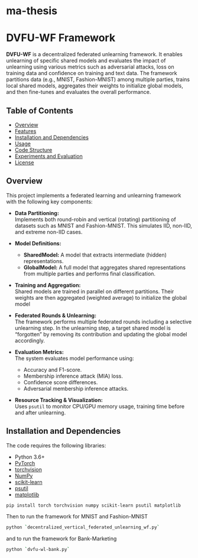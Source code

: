 # ma-thesis
# DVFU-WF Framework

**DVFU-WF** is a decentralized federated unlearning framework. It enables unlearning of specific shared models and evaluates the impact of unlearning using various metrics such as adversarial attacks, loss on training data and confidence on training and text data. 
The framework partitions data (e.g., MNIST, Fashion-MNIST) among multiple parties, trains local shared models, aggregates their weights to initialize global models, and then fine-tunes and evaluates the overall performance.

## Table of Contents

- [Overview](#overview)
- [Features](#features)
- [Installation and Dependencies](#installation-and-dependencies)
- [Usage](#usage)
- [Code Structure](#code-structure)
- [Experiments and Evaluation](#experiments-and-evaluation)
- [License](#license)

## Overview

This project implements a federated learning and unlearning framework with the following key components:

- **Data Partitioning:**  
  Implements both round-robin and vertical (rotating) partitioning of datasets such as MNIST and Fashion-MNIST. This simulates IID, non-IID, and extreme non-IID cases.

- **Model Definitions:**  
    - **SharedModel:** A model that extracts intermediate (hidden) representations.
    - **GlobalModel:** A full model that aggregates shared representations from multiple parties and performs final classification.

- **Training and Aggregation:**  
  Shared models are trained in parallel on different partitions. Their weights are then aggregated (weighted average) to initialize the global model

- **Federated Rounds & Unlearning:**  
  The framework performs multiple federated rounds including a selective unlearning step. In the unlearning step, a target shared model is “forgotten” by removing its contribution and updating the global model accordingly.

- **Evaluation Metrics:**  
  The system evaluates model performance using:
    - Accuracy and F1-score.
    - Membership inference attack (MIA) loss.
    - Confidence score differences.
    - Adversarial membership inference attacks.

- **Resource Tracking & Visualization:**  
  Uses `psutil` to monitor CPU/GPU memory usage, training time before and after unlearning.

## Installation and Dependencies

The code requires the following libraries:

- Python 3.6+
- [PyTorch](https://pytorch.org/)
- [torchvision](https://pytorch.org/vision/stable/index.html)
- [NumPy](https://numpy.org/)
- [scikit-learn](https://scikit-learn.org/)
- [psutil](https://github.com/giampaolo/psutil)
- [matplotlib](https://matplotlib.org/)



```bash 
pip install torch torchvision numpy scikit-learn psutil matplotlib
```
Then to run the framework for MNIST and Fashion-MNIST
```bash
python `decentralized_vertical_federated_unlearning_wf.py`
```
and to run the framework for Bank-Marketing
```bash
python `dvfu-wl-bank.py`
```